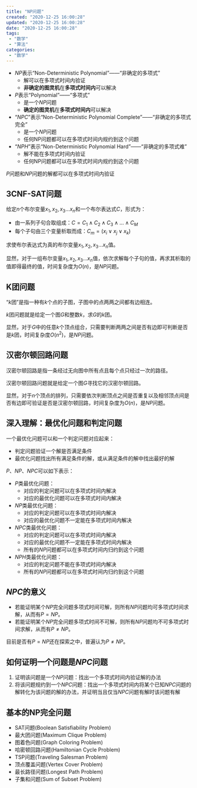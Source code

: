 ```yaml
---
title: "NP问题"
created: "2020-12-25 16:00:28"
updated: "2020-12-25 16:00:28"
date: "2020-12-25 16:00:28"
tags: 
 - "数学"
 - "算法"
categories: 
 - "数学"
---
```


* $NP$表示“Non-Deterministic Polynomial”——“非确定的多项式”
  * 解可以在多项式时间内验证
  * **非确定的图灵机**在**多项式时间内**可以解决
* $P$表示“Polynomial”——“多项式”
  * 是一个$NP$问题
  * **确定的图灵机**在**多项式时间内**可以解决
* “$NPC$”表示“Non-Deterministic Polynomial Complete”——“非确定的多项式完全”
  * 是一个$NP$问题
  * 任何NP问题都可以在多项式时间内规约到这个问题
* “$NPH$”表示“Non-Deterministic Polynomial Hard”——“非确定的多项式难”
  * 解不能在多项式时间内验证
  * 任何NP问题都可以在多项式时间内规约到这个问题

$P$问题和$NP$问题的解都可以在多项式时间内验证

## 3CNF-SAT问题

给定$n$个布尔变量$x_1,x_2,x_3\dots x_n$和一个布尔表达式$C$，形式为：
* 由一系列子句合取组成：$C=C_1\wedge C_2\wedge C_3\wedge\dots\wedge C_M$
* 每个子句由三个变量析取而成：$C_m=(x_i\vee x_j\vee x_k)$

求使布尔表达式为真的布尔变量$x_1,x_2,x_3\dots x_n$值。

显然，对于一组布尔变量$x_1,x_2,x_3\dots x_n$值，依次求解每个子句的值，再求其析取的值即得最终的值，时间复杂度为$O(n)$，是$NP$问题。

## K团问题

“$k$团”是指一种有$k$个点的子图，子图中的点两两之间都有边相连。

$k$团问题就是给定一个图$G$和整数$k$，求$G$的$k$团。

显然，对于$G$中的任意$k$个顶点组合，只需要判断两两之间是否有边即可判断是否是$k$团，时间复杂度$O(n^2)$，是$NP$问题。

## 汉密尔顿回路问题

汉密尔顿回路是指一条经过无向图中所有点且每个点只经过一次的路径。

汉密尔顿回路问题就是给定一个图$G$寻找它的汉密尔顿回路。

显然，对于$n$个顶点的排列，只需要依次判断顶点之间是否重复以及相邻顶点间是否有边即可验证是否是汉密尔顿回路，时间复杂度为$O(n)$，是$NP$问题。

## 深入理解：最优化问题和判定问题

一个最优化问题可以和一个判定问题对应起来：
* 判定问题验证一个解是否满足条件
* 最优化问题找出所有满足条件的解，或从满足条件的解中找出最好的解

$P$、$NP$、$NPC$可以如下表示：
* $P$类最优化问题：
  * 对应的判定问题可以在多项式时间内解决
  * 对应的最优化问题可以在多项式时间内解决
* $NP$类最优化问题：
  * 对应的判定问题可以在多项式时间内解决
  * 对应的最优化问题不一定能在多项式时间内解决
* $NPC$类最优化问题：
  * 对应的判定问题可以在多项式时间内解决
  * 对应的最优化问题不一定能在多项式时间内解决
  * 所有的$NP$问题都可以在多项式时间内归约到这个问题
* $NPH$类最优化问题：
  * 对应的判定问题不能在多项式时间内解决
  * 所有的$NP$问题都可以在多项式时间内归约到这个问题

## $NPC$的意义

* 若能证明某个$NP$完全问题多项式时间可解，则所有$NP$问题均可多项式时间求解，从而有$P=NP$。
* 若能证明某个$NP$完全问题多项式时间不可解，则所有$NP$问题均不可多项式时间求解，从而有$P\not=NP$。

目前是否有$P=NP$还在探索之中，普遍认为$P\not=NP$。

## 如何证明一个问题是$NPC$问题

1. 证明该问题是一个$NP$问题：找出一个多项式时间内验证解的办法
2. 将该问题规约到一个$NPC$问题：找出一个多项式时间内将某个已知$NPC$问题的解转化为该问题的解的办法，并证明当且仅当$NPC$问题有解时该问题有解

## 基本的NP完全问题

- SAT问题(Boolean Satisfiability Problem)
- 最大团问题(Maximum Clique Problem)
- 图着色问题(Graph Coloring Problem)
- 哈密顿回路问题(Hamiltonian Cycle Problem)
- TSP问题(Traveling Salesman Problem)
- 顶点覆盖问题(Vertex Cover Problem)
- 最长路径问题(Longest Path Problem)
- 子集和问题(Sum of Subset Problem)